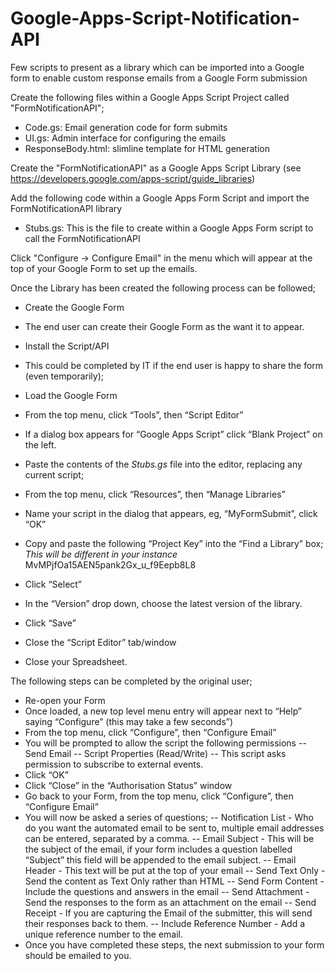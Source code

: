 Google-Apps-Script-Notification-API
===================================

Few scripts to present as a library which can be imported into a Google form to enable custom response emails from a Google Form submission

Create the following files within a Google Apps Script Project called "FormNotificationAPI";
- Code.gs: Email generation code for form submits
- UI.gs: Admin interface for configuring the emails
- ResponseBody.html: slimline template for HTML generation

Create the "FormNotificationAPI" as a Google Apps Script Library (see https://developers.google.com/apps-script/guide_libraries)

Add the following code within a Google Apps Form Script and import the FormNotificationAPI library
- Stubs.gs: This is the file to create within a Google Apps Form script to call the FormNotificationAPI

Click "Configure -> Configure Email" in the menu which will appear at the top of your Google Form to set up the emails.

Once the Library has been created the following process can be followed;

- Create the Google Form
- The end user can create their Google Form as the want it to appear.
- Install the Script/API
- This could be completed by IT if the end user is happy to share the form (even temporarily);
- Load the Google Form
- From the top menu, click “Tools”, then “Script Editor”
- If a dialog box appears for “Google Apps Script” click “Blank Project” on the left.
- Paste the contents of the *Stubs.gs* file into the editor, replacing any current script;

- From the top menu, click “Resources”, then “Manage Libraries”
- Name your script in the dialog that appears, eg, “MyFormSubmit”, click “OK”
- Copy and paste the following “Project Key” into the “Find a Library” box;
*This will be different in your instance* MvMPjfOa15AEN5pank2Gx_u_f9Eepb8L8
- Click “Select”
- In the “Version” drop down, choose the latest version of the library.
- Click “Save”
- Close the “Script Editor” tab/window
- Close your Spreadsheet.

The following steps can be completed by the original user;
- Re-open your Form
- Once loaded, a new top level menu entry will appear next to “Help” saying “Configure” (this may take a few seconds”)
- From the top menu, click “Configure”, then “Configure Email”
- You will be prompted to allow the script the following permissions
-- Send Email
-- Script Properties (Read/Write)
-- This script asks permission to subscribe to external events.
- Click “OK”
- Click “Close” in the “Authorisation Status” window
- Go back to your Form, from the top menu, click “Configure”, then “Configure Email”
- You will now be asked a series of questions;
-- Notification List - Who do you want the automated email to be sent to, multiple email addresses can be entered, separated by a comma.
-- Email Subject - This will be the subject of the email, if your form includes a question labelled “Subject” this field will be appended to the email subject.
-- Email Header - This text will be put at the top of your email
-- Send Text Only - Send the content as Text Only rather than HTML
-- Send Form Content - Include the questions and answers in the email
-- Send Attachment - Send the responses to the form as an attachment on the email
-- Send Receipt - If you are capturing the Email of the submitter, this will send their responses back to them.
-- Include Reference Number - Add a unique reference number to the email.
- Once you have completed these steps, the next submission to your form should be emailed to you.
